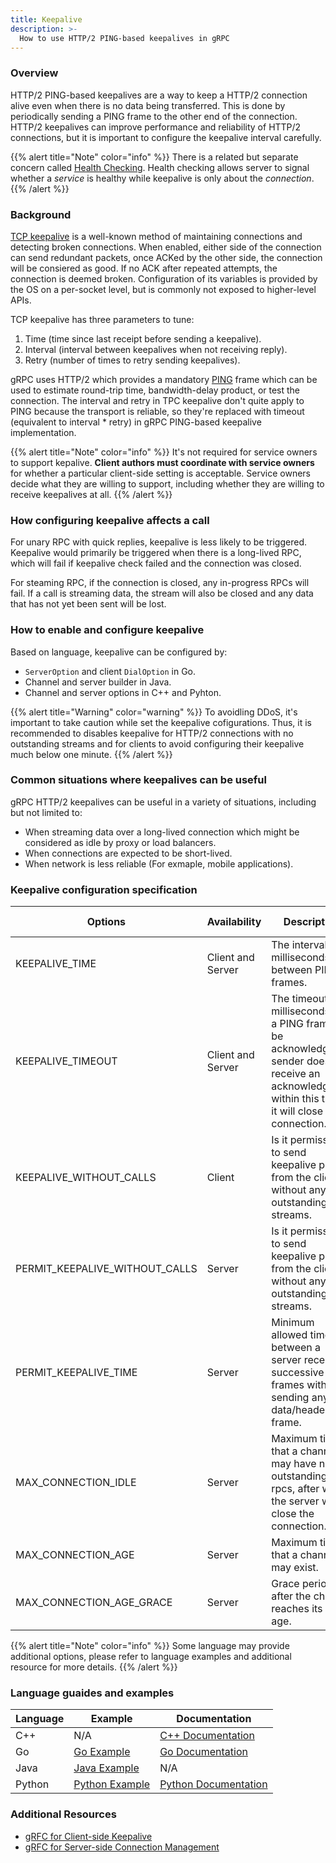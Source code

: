 ```yaml
---
title: Keepalive
description: >-
  How to use HTTP/2 PING-based keepalives in gRPC
---
```


### Overview

HTTP/2 PING-based keepalives are a way to keep a HTTP/2 connection alive even when there is no data being transferred. This is done by periodically sending a PING frame to the other end of the connection. HTTP/2 keepalives can improve performance and reliability of HTTP/2 connections, but it is important to configure the keepalive interval carefully.

{{% alert title="Note" color="info" %}}
  There is a related but separate concern called [Health Checking]. Health checking allows server to signal whether a *service* is healthy while keepalive is only about the *connection*.
{{% /alert %}}

### Background

[TCP keepalive] is a well-known method of maintaining connections and detecting broken connections. When enabled, either side of the connection can send redundant packets, once ACKed by the other side, the connection will be consiered as good. If no ACK after repeated attempts, the connection is deemed broken. Configuration of its variables is provided by the OS on a per-socket level, but is commonly not exposed to higher-level APIs.

TCP keepalive has three parameters to tune:

1. Time (time since last receipt before sending a keepalive).
2. Interval (interval between keepalives when not receiving reply).
3. Retry (number of times to retry sending keepalives).

gRPC uses HTTP/2 which provides a mandatory [PING] frame which can be used to estimate round-trip time, bandwidth-delay product, or test the connection. The interval and retry in TPC keepalive don't quite apply to PING because the transport is reliable, so they're replaced with timeout (equivalent to interval * retry) in gRPC PING-based keepalive implementation.

{{% alert title="Note" color="info" %}}
  It's not required for service owners to support kepalive. **Client authors must coordinate with service owners** for whether a particular client-side setting is acceptable. Service owners decide what they are willing to support, including whether they are willing to receive keepalives at all.
{{% /alert %}}

### How configuring keepalive affects a call

For unary RPC with quick replies, keepalive is less likely to be triggered. Keepalive would primarily be triggered when there is a long-lived RPC, which will fail if keepalive check failed and the connection was closed.

For steaming RPC, if the connection is closed, any in-progress RPCs will fail. If a call is streaming data, the stream will also be closed and any data that has not yet been sent will be lost.

### How to enable and configure keepalive

Based on language, keepalive can be configured by:
* `ServerOption` and client `DialOption` in Go.
* Channel and server builder in Java.
* Channel and server options in C++ and Pyhton.

{{% alert title="Warning" color="warning" %}}
  To avoidling DDoS, it's important to take caution while set the keepalive cofigurations. Thus, it is recommended to disables keepalive for HTTP/2 connections with no outstanding streams and for clients to avoid configuring their keepalive much below one minute.
{{% /alert %}}

### Common situations where keepalives can be useful

gRPC HTTP/2 keepalives can be useful in a variety of situations, including but not limited to:

* When streaming data over a long-lived connection which might be considered as idle by proxy or load balancers.
* When connections are expected to be short-lived.
* When network is less reliable (For exmaple, mobile applications).

### Keepalive configuration specification

| Options | Availability | Description | Client Default | Server Default |
|---|---|---|---|---|
| KEEPALIVE_TIME | Client and Server | The interval in milliseconds between PING frames. | INT_MAX (Disabled) | 27200000 (2 hours) |
| KEEPALIVE_TIMEOUT | Client and Server | The timeout in milliseconds for a PING frame to be acknowledged. If sender does not receive an acknowledgment within this time, it will close the connection. | 20000 (20 seconds) | 20000 (20 seconds) |
| KEEPALIVE_WITHOUT_CALLS | Client | Is it permissible to send keepalive pings from the client without any outstanding streams. | 0 (false) | N/A |
| PERMIT_KEEPALIVE_WITHOUT_CALLS | Server | Is it permissible to send keepalive pings from the client without any outstanding streams. | N/A | 0 (false) |
| PERMIT_KEEPALIVE_TIME | Server | Minimum allowed time between a server receiving successive ping frames without sending any data/header frame. | N/A | 300000 (5 minutes) |
| MAX_CONNECTION_IDLE | Server | Maximum time that a channel may have no outstanding rpcs, after which the server will close the connection. | N/A | INT_MAX (Infinite) |
| MAX_CONNECTION_AGE | Server | Maximum time that a channel may exist. | N/A | INT_MAX (Infinite) |
| MAX_CONNECTION_AGE_GRACE | Server | Grace period after the channel reaches its max age. | N/A | INT_MAX (Infinite) |


{{% alert title="Note" color="info" %}}
  Some language may provide additional options, please refer to language examples and additional resource for more details.
{{% /alert %}}

### Language guaides and examples

| Language | Example          | Documentation          |
|----------|------------------|------------------------|
| C++      | N/A              | [C++ Documentation]    |
| Go       | [Go Example]     | [Go Documentation]     |
| Java     | [Java Example]   | N/A                    |
| Python   | [Python Example] | [Python Documentation] |


### Additional Resources

* [gRFC for Client-side Keepalive]
* [gRFC for Server-side Connection Management]


[Health Checking]: https://github.com/grpc/grpc/blob/master/doc/health-checking.md
[TCP keepalive]: https://en.wikipedia.org/wiki/Keepalive#TCP_keepalive
[PING]: https://httpwg.org/specs/rfc7540.html#PING
[C++ Documentation]: https://github.com/grpc/grpc/blob/master/doc/keepalive.md
[Go Example]: https://github.com/grpc/grpc-go/tree/master/examples/features/keepalive
[Go Documentation]: https://github.com/grpc/grpc-go/blob/master/Documentation/keepalive.md
[Java Example]: https://github.com/grpc/grpc-java/tree/master/examples/src/main/java/io/grpc/examples/keepalive
[Python Example]: https://github.com/grpc/grpc/tree/master/examples/python/keep_alive
[Python Documentation]: https://github.com/grpc/grpc/blob/master/doc/keepalive.md
[gRFC for Client-side Keepalive]: https://github.com/grpc/proposal/blob/master/A8-client-side-keepalive.md
[gRFC for Server-side Connection Management]: https://github.com/grpc/proposal/blob/master/A9-server-side-conn-mgt.md